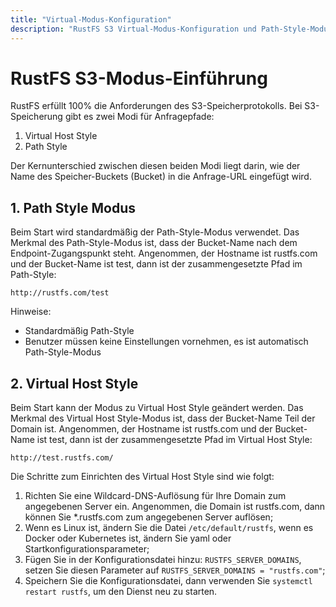 ```yaml
---
title: "Virtual-Modus-Konfiguration"
description: "RustFS S3 Virtual-Modus-Konfiguration und Path-Style-Modus-Konfiguration"
---
```


# RustFS S3-Modus-Einführung

RustFS erfüllt 100% die Anforderungen des S3-Speicherprotokolls. Bei S3-Speicherung gibt es zwei Modi für Anfragepfade:

1. Virtual Host Style
2. Path Style

Der Kernunterschied zwischen diesen beiden Modi liegt darin, wie der Name des Speicher-Buckets (Bucket) in die Anfrage-URL eingefügt wird.

## 1. Path Style Modus

Beim Start wird standardmäßig der Path-Style-Modus verwendet. Das Merkmal des Path-Style-Modus ist, dass der Bucket-Name nach dem Endpoint-Zugangspunkt steht. Angenommen, der Hostname ist rustfs.com und der Bucket-Name ist test, dann ist der zusammengesetzte Pfad im Path-Style:

~~~
http://rustfs.com/test
~~~

Hinweise:

- Standardmäßig Path-Style
- Benutzer müssen keine Einstellungen vornehmen, es ist automatisch Path-Style-Modus

## 2. Virtual Host Style

Beim Start kann der Modus zu Virtual Host Style geändert werden. Das Merkmal des Virtual Host Style-Modus ist, dass der Bucket-Name Teil der Domain ist. Angenommen, der Hostname ist rustfs.com und der Bucket-Name ist test, dann ist der zusammengesetzte Pfad im Virtual Host Style:

~~~
http://test.rustfs.com/
~~~

Die Schritte zum Einrichten des Virtual Host Style sind wie folgt:

1. Richten Sie eine Wildcard-DNS-Auflösung für Ihre Domain zum angegebenen Server ein. Angenommen, die Domain ist rustfs.com, dann können Sie *.rustfs.com zum angegebenen Server auflösen;
2. Wenn es Linux ist, ändern Sie die Datei `/etc/default/rustfs`, wenn es Docker oder Kubernetes ist, ändern Sie yaml oder Startkonfigurationsparameter;
3. Fügen Sie in der Konfigurationsdatei hinzu: `RUSTFS_SERVER_DOMAINS`, setzen Sie diesen Parameter auf `RUSTFS_SERVER_DOMAINS = "rustfs.com"`;
4. Speichern Sie die Konfigurationsdatei, dann verwenden Sie `systemctl restart rustfs`, um den Dienst neu zu starten.
